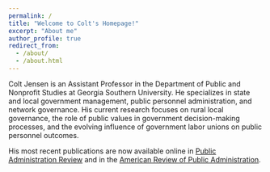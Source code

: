 ```yaml
---
permalink: /
title: "Welcome to Colt's Homepage!"
excerpt: "About me"
author_profile: true
redirect_from: 
  - /about/
  - /about.html
--- 
```


Colt Jensen is an Assistant Professor in the Department of Public and Nonprofit Studies at Georgia Southern University. He specializes in state and local government management, public personnel administration, and network governance. His current research focuses on rural local governance, the role of public values in government decision-making processes, and the evolving influence of government labor unions on public personnel outcomes. 

His most recent publications are now available online in [Public Administration Review](https://onlinelibrary.wiley.com/doi/epdf/10.1111/puar.13794) and in the [American Review of Public Administration](https://doi.org/10.1177/02750740231200449).



